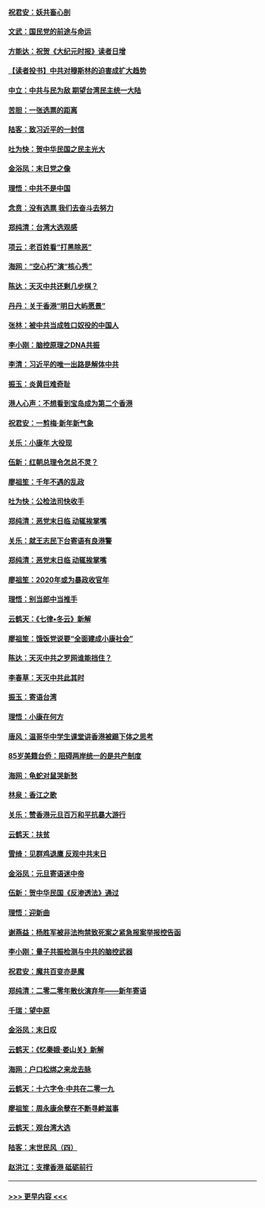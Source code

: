 #### [祝君安：妖共畜心剖](../pages/nsc993/n11794273.md?t=01151933) 
#### [文武：国民党的前途与命运](../pages/nsc993/n11794198.md?t=01151933) 
#### [方能达：祝贺《大纪元时报》读者日增](../pages/nsc993/n11793807.md?t=01151933) 
#### [【读者投书】中共对穆斯林的迫害成扩大趋势](../pages/nsc993/n11791371.md?t=01151933) 
#### [中立：中共与民为敌 期望台湾民主统一大陆](../pages/nsc993/n11790392.md?t=01151933) 
#### [苦胆：一张选票的距离](../pages/nsc993/n11788914.md?t=01151933) 
#### [陆客：致习近平的一封信](../pages/nsc993/n11788867.md?t=01151933) 
#### [吐为快：贺中华民国之民主光大](../pages/nsc993/n11788618.md?t=01151933) 
#### [金浴凤：末日党之像](../pages/nsc993/n11787475.md?t=01151933) 
#### [理悟：中共不是中国](../pages/nsc993/n11787463.md?t=01151933) 
#### [念贲：没有选票  我们去奋斗去努力](../pages/nsc993/n11787398.md?t=01151933) 
#### [郑纯清：台湾大选观感](../pages/nsc993/n11786210.md?t=01151933) 
#### [项云：老百姓看“打黑除恶”](../pages/nsc993/n11785398.md?t=01151933) 
#### [海网：“空心朽”演“核心秀”](../pages/nsc993/n11783874.md?t=01151933) 
#### [陈达：天灭中共还剩几步棋？](../pages/nsc993/n11783719.md?t=01151933) 
#### [丹丹：关于香港“明日大屿愿景”](../pages/nsc993/n11783273.md?t=01151933) 
#### [张林：被中共当成牲口奴役的中国人](../pages/nsc993/n11782397.md?t=01151933) 
#### [李小刚：脑控原理之DNA共振](../pages/nsc993/n11780962.md?t=01151933) 
#### [李清：习近平的唯一出路是解体中共](../pages/nsc993/n11780866.md?t=01151933) 
#### [振玉：炎黄巨难奇耻](../pages/nsc993/n11779632.md?t=01151933) 
#### [港人心声：不想看到宝岛成为第二个香港](../pages/nsc993/n11778817.md?t=01151933) 
#### [祝君安：一剪梅‧新年新气象](../pages/nsc993/n11776340.md?t=01151933) 
#### [关乐：小康年 大役现](../pages/nsc993/n11774213.md?t=01151933) 
#### [伍新：红朝总理令怎总不灵？](../pages/nsc993/n11770813.md?t=01151933) 
#### [廖祖笙：千年不遇的乱政](../pages/nsc993/n11770373.md?t=01151933) 
#### [吐为快：公检法司快收手](../pages/nsc993/n11770359.md?t=01151933) 
#### [郑纯清：恶党末日临 动辄挨掌嘴](../pages/nsc993/n11769912.md?t=01151933) 
#### [关乐：就王志民下台寄语有良港警](../pages/nsc993/n11769903.md?t=01151933) 
#### [郑纯清：恶党末日临 动辄挨掌嘴](../pages/nsc993/n11769356.md?t=01151933) 
#### [廖祖笙：2020年或为暴政收官年](../pages/nsc993/n11768216.md?t=01151933) 
#### [理悟：别当郎中当推手](../pages/nsc993/n11768243.md?t=01151933) 
#### [云鹤天：《七律▪冬云》新解](../pages/nsc993/n11768204.md?t=01151933) 
#### [廖祖笙：饿饭党说要“全面建成小康社会”](../pages/nsc993/n11767482.md?t=01151933) 
#### [陈达：天灭中共之罗网谁能挡住？](../pages/nsc993/n11767465.md?t=01151933) 
#### [李春草：天灭中共此其时](../pages/nsc993/n11767452.md?t=01151933) 
#### [振玉：寄语台湾](../pages/nsc993/n11767432.md?t=01151933) 
#### [理悟：小康在何方](../pages/nsc993/n11767394.md?t=01151933) 
#### [唐风：温哥华中学生课堂讲香港被踢下体之思考](../pages/nsc993/n11766848.md?t=01151933) 
#### [85岁美籍台侨：阻碍两岸统一的是共产制度](../pages/nsc993/n11765043.md?t=01151933) 
#### [海网：龟蛇对鼠哭新愁](../pages/nsc993/n11764895.md?t=01151933) 
#### [林泉：香江之歌](../pages/nsc993/n11764415.md?t=01151933) 
#### [关乐：赞香港元旦百万和平抗暴大游行](../pages/nsc993/n11764382.md?t=01151933) 
#### [云鹤天：扶贫](../pages/nsc993/n11764245.md?t=01151933) 
#### [雪绮：见群鸡退鹰  反观中共末日](../pages/nsc993/n11762112.md?t=01151933) 
#### [金浴凤：元旦寄语迷中帝](../pages/nsc993/n11761788.md?t=01151933) 
#### [伍新：贺中华民国《反渗透法》通过](../pages/nsc993/n11761994.md?t=01151933) 
#### [理悟：迎新曲](../pages/nsc993/n11761152.md?t=01151933) 
#### [谢燕益：杨胜军被非法拘禁致死案之紧急报案举报控告函](../pages/nsc993/n11756134.md?t=01151933) 
#### [李小刚：量子共振检测与中共的脑控武器](../pages/nsc993/n11754518.md?t=01151933) 
#### [祝君安：魔共百变亦是魔](../pages/nsc993/n11754469.md?t=01151933) 
#### [郑纯清：二零二零年散伙演弃年——新年寄语](../pages/nsc993/n11754195.md?t=01151933) 
#### [千瑞：望中原](../pages/nsc993/n11754159.md?t=01151933) 
#### [金浴凤：末日叹](../pages/nsc993/n11752359.md?t=01151933) 
#### [云鹤天：《忆秦娥‧娄山关》新解](../pages/nsc993/n11752348.md?t=01151933) 
#### [海网：户口松绑之来龙去脉](../pages/nsc993/n11752328.md?t=01151933) 
#### [云鹤天：十六字令‧中共在二零一九](../pages/nsc993/n11752305.md?t=01151933) 
#### [廖祖笙：周永康余孽在不断寻衅滋事](../pages/nsc993/n11751013.md?t=01151933) 
#### [云鹤天：观台湾大选](../pages/nsc993/n11751007.md?t=01151933) 
#### [陆客：末世民风（四）](../pages/nsc993/n11749203.md?t=01151933) 
#### [赵洪江：支撑香港 砥砺前行](../pages/nsc993/n11748482.md?t=01151933) 

----
#### [ >>> 更早内容 <<< ](../indexes/nsc993-earlier.md)
